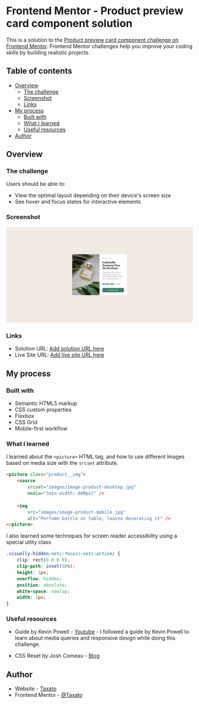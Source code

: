 # Frontend Mentor - Product preview card component solution

This is a solution to the [Product preview card component challenge on Frontend Mentor](https://www.frontendmentor.io/challenges/product-preview-card-component-GO7UmttRfa). Frontend Mentor challenges help you improve your coding skills by building realistic projects.

## Table of contents

-   [Overview](#overview)
    -   [The challenge](#the-challenge)
    -   [Screenshot](#screenshot)
    -   [Links](#links)
-   [My process](#my-process)
    -   [Built with](#built-with)
    -   [What I learned](#what-i-learned)
    -   [Useful resources](#useful-resources)
-   [Author](#author)

## Overview

### The challenge

Users should be able to:

-   View the optimal layout depending on their device's screen size
-   See hover and focus states for interactive elements

### Screenshot

![](./screenshot.png)

### Links

-   Solution URL: [Add solution URL here](https://your-solution-url.com)
-   Live Site URL: [Add live site URL here](https://your-live-site-url.com)

## My process

### Built with

-   Semantic HTML5 markup
-   CSS custom properties
-   Flexbox
-   CSS Grid
-   Mobile-first workflow

### What I learned

I learned about the `<picture>` HTML tag, and how to use different images based on media size with the `srcset` attribute.

```html
<picture class="product__img">
	<source
		srcset="images/image-product-desktop.jpg"
		media="(min-width: 600px)" />

	<img
		src="images/image-product-mobile.jpg"
		alt="Perfume bottle on table, leaves decorating it" />
</picture>
```

I also learned some techniques for screen reader accessibility using a special utlity class

```css
.visually-hidden:not(:focus):not(:active) {
	clip: rect(0 0 0 0);
	clip-path: inset(50%);
	height: 1px;
	overflow: hidden;
	position: absolute;
	white-space: nowrap;
	width: 1px;
}
```

### Useful resources

-   Guide by Kevin Powell - [Youtube](https://www.youtube.com/watch?v=B2WL6KkqhLQ) - I followed a guide by Kevin Powell to learn about media queries and responsive design while doing this challenge.

-   CSS Reset by Josh Comeau - [Blog](https://www.joshwcomeau.com/css/custom-css-reset/)

## Author

-   Website - [Taxato](https://taxato.github.io/TGS-Portfolio)
-   Frontend Mentor - [@Taxato](https://www.frontendmentor.io/profile/taxato)
